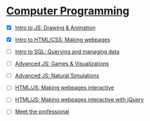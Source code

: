 # [Computer Programming](https://www.khanacademy.org/computing/computer-programming)

- [x] [Intro to JS: Drawing & Animation](01-drawing--animation)
- [x] [Intro to HTML/CSS: Making webpages](02-making-webpages)
- [ ] [Intro to SQL: Querying and managing data](03-querying-and-managing-data)
- [ ] [Advanced JS: Games & Visualizations](04-games--visualizations)
- [ ] [Advanced JS: Natural Simulations](05-natural-simulations)
- [ ] [HTML/JS: Making webpages interactive](06-making-webpages-interactive)
- [ ] [HTML/JS: Making webpages interactive with jQuery](07-making-webpages-interactive-with-jquery)
- [ ] [Meet the professional](08-meet-the-professional)


<!--
## [Advanced JS: Games & Visualizations](https://www.khanacademy.org/computing/computer-programming/programming-games-visualizations)
## [Advanced JS: Natural Simulations](https://www.khanacademy.org/computing/computer-programming/programming-natural-simulations)
## [HTML/JS: Making webpages interactive](https://www.khanacademy.org/computing/computer-programming/html-css-js)
## [HTML/JS: Making webpages interactive with jQuery](https://www.khanacademy.org/computing/computer-programming/html-js-jquery)
## [Meet the professional](https://www.khanacademy.org/computing/computer-programming/meet-the-computing-professional)
-->